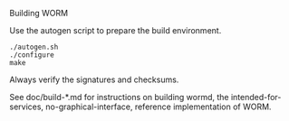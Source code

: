 Building WORM

Use the autogen script to prepare the build environment.

    ./autogen.sh
    ./configure
    make

Always verify the signatures and checksums.

See doc/build-*.md for instructions on building wormd,
the intended-for-services, no-graphical-interface, reference
implementation of WORM.

